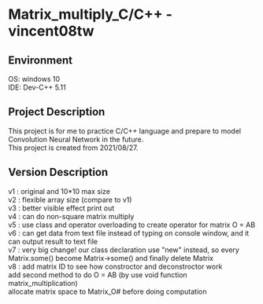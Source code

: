 # Matrix_multiply_C/C++ - vincent08tw

## Environment
OS: windows 10  
IDE: Dev-C++ 5.11  

## Project Description
This project is for me to practice C/C++ language and prepare to model Convolution Neural Network in the future.  
This project is created from 2021/08/27.  

## Version Description
v1 : original and 10*10 max size  
v2 : flexible array size (compare to v1)  
v3 : better visible effect print out  
v4 : can do non-square matrix multiply   
v5 : use class and operator overloading to create operator for matrix O = AB  
v6 : can get data from text file instead of typing on console window, and it can output result to text file  
v7 : very big change! our class declaration use "new" instead, so every Matrix.some() become Matrix->some() and finally delete Matrix  
v8 : add matrix ID to see how constroctor and deconstroctor work  
	 add second method to do O = AB (by use void function matrix_multiplication)  
	 allocate matrix space to Matrix_O# before doing computation  
